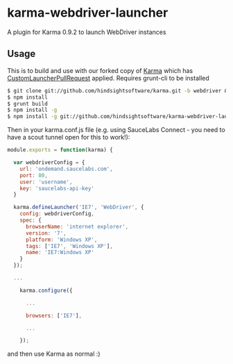 karma-webdriver-launcher
========================

A plugin for Karma 0.9.2 to launch WebDriver instances

## Usage

This is to build and use with our forked copy of [Karma] which has [CustomLauncherPullRequest] applied.
Requires grunt-cli to be installed

```bash
$ git clone git://github.com/hindsightsoftware/karma.git -b webdriver && cd karma
$ npm install
$ grunt build
$ npm install -g
$ npm install -g git://github.com/hindsightsoftware/karma-webdriver-launcher.git
```

Then in your karma.conf.js file (e.g. using SauceLabs Connect - you need to have a scout tunnel open for this to work!):

```js
module.exports = function(karma) {

  var webdriverConfig = {
    url: 'ondemand.saucelabs.com',
    port: 80,
    user: 'username',
    key: 'saucelabs-api-key'
  }

  karma.defineLauncher('IE7', 'WebDriver', {
    config: webdriverConfig,
    spec: {
      browserName: 'internet explorer',
      version: '7',
      platform: 'Windows XP',
      tags: ['IE7', 'Windows XP'],
      name: 'IE7:Windows XP'
    }
  });

  ...

    karma.configure({

      ...

      browsers: ['IE7'],

      ...

    });


```

and then use Karma as normal :)

[Karma]: https://github.com/karma-runner/karma
[CustomLauncherPullRequest]: https://github.com/karma-runner/karma/pull/533
